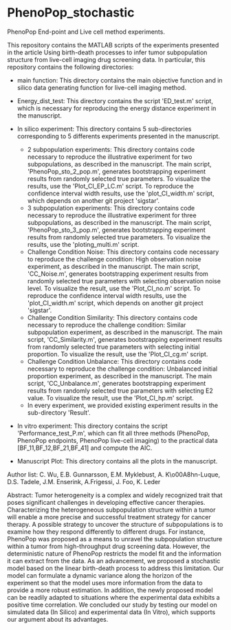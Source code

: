 # PhenoPop_stochastic

PhenoPop End-point and Live cell method experiments.

This repository contains the MATLAB scripts of the experiments presented in the article Using birth-death processes to infer tumor subpopulation structure from live-cell imaging drug screening data. In particular, this repository contains the following directories:
* main function: This directory contains the main objective function and in silico data generating function for live-cell imaging method.
* Energy_dist_test: This directory contains the script 'ED_test.m' script, which is necessary for reproducing the energy distance experiment in the manuscript. 
* In silico experiment: This directory contains 5 sub-directories corresponding to 5 differents experiments presented in the manuscript.
    
    * 2 subpopulation experiments: This directory contains code necessary to reproduce the illustrative experiment for two subpopulations, as described in the manuscript. The main script, 'PhenoPop_sto_2_pop.m', generates bootstrapping experiment results from randomly selected true parameters. To visualize the results, use the 'Plot_CI_EP_LC.m' script. To reproduce the confidence interval width results, use the 'plot_CI_width.m' script, which depends on another git project 'sigstar'. 
    * 3 subpopulation experiments: This directory contains code necessary to reproduce the illustrative experiment for three subpopulations, as described in the manuscript. The main script, 'PhenoPop_sto_3_pop.m', generates bootstrapping experiment results from randomly selected true parameters. To visualize the results, use the 'ploting_multi.m' script.
    * Challenge Condition Noise: This directory contains code necessary to reproduce the challenge condition: High observation noise experiment, as described in the manuscript. The main script, 'CC_Noise.m', generates bootstrapping experiment results from randomly selected true parameters with selecting observation noise level. To visualize the result, use the 'Plot_CI_no.m' script. To reproduce the confidence interval width results, use the 'plot_CI_width.m' script, which depends on another git project 'sigstar'. 
    * Challenge Condition Similarity: This directory contains code necessary to reproduce the challenge condition: Similar subpopulation experiment, as described in the manuscript. The main script, 'CC_Similarity.m', generates bootstrapping experiment results from randomly selected true parameters with selecting initial proportion. To visualize the result, use the 'Plot_CI_cg.m' script.
    * Challenge Condition Unbalance: This directory contains code necessary to reproduce the challenge condition: Unbalanced initial proportion experiment, as described in the manuscript. The main script, 'CC_Unbalance.m', generates bootstrapping experiment results from randomly selected true parameters with selecting E2 value. To visualize the result, use the 'Plot_CI_hp.m' script.
    * In every experiment, we provided existing experiment results in the sub-directory 'Result'.

* In vitro experiment: This directory contains the script 'Performance_test_P.m', which can fit all three methods (PhenoPop, PhenoPop endpoints, PhenoPop live-cell imaging) to the practical data [BF_11,BF_12,BF_21,BF_41] and compute the AIC.
* Manuscript Plot: This directory contains all the plots in the manuscript. 
 
 Author list: C. Wu, E.B. Gunnarsson, E.M. Myklebust, A. K\o00A8hn-Luque, D.S. Tadele, J.M. Enserink, A.Frigessi, J. Foo, K. Leder
 
 Abstract: Tumor heterogeneity is a complex and widely recognized trait that poses significant challenges in developing effective cancer therapies. Characterizing the heterogeneous subpopulation structure within a tumor will enable a more precise and successful treatment strategy for cancer therapy. A possible strategy to uncover the structure of subpopulations is to examine how they respond differently to different drugs. For instance, PhenoPop was proposed as a means to unravel the subpopulation structure within a tumor from high-throughput drug screening data. However, the deterministic nature of PhenoPop restricts the model fit and the information it can extract from the data. As an advancement, we proposed a stochastic model based on the linear birth-death process to address this limitation. Our model can formulate a dynamic variance along the horizon of the experiment so that the model uses more information from the data to provide a more robust estimation. In addition, the newly proposed model can be readily adapted to situations where the experimental data exhibits a positive time correlation. We concluded our study by testing our model on simulated data (In Silico) and experimental data (In Vitro), which supports our argument about its advantages.
